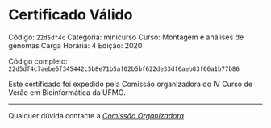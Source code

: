 # Certificado Válido

Código: `22d5df4c`
Categoria: minicurso
Curso: Montagem e análises de genomas
Carga Horária: 4
Edição: 2020


Código completo: `22d5df4c7aebe5f345442c5b8e71b5af02b5bf622de33df6aeb83f66a1b77b86`


Este certificado foi expedido pela Comissão organizadora do IV Curso de Verão em Bioinformática da UFMG.

----

Qualquer dúvida contacte a [_Comissão Organizadora_](<mailto:cursobioinfoufmg@gmail.com$subject=[Certificados]>)

